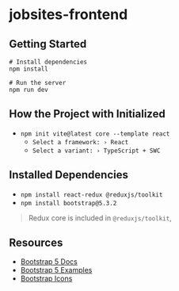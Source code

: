 # jobsites-frontend

## Getting Started

```shell
# Install dependencies
npm install

# Run the server
npm run dev
```

## How the Project with Initialized

* `npm init vite@latest core --template react`
  * `Select a framework: › React` 
  * `Select a variant: › TypeScript + SWC`

## Installed Dependencies

* `npm install react-redux @reduxjs/toolkit`
* `npm install bootstrap@5.3.2`

> Redux core is included in `@reduxjs/toolkit`,

## Resources

* [Bootstrap 5 Docs](https://getbootstrap.com/docs/5.3/getting-started/introduction/)
* [Bootstrap 5 Examples](https://getbootstrap.com/docs/5.3/examples/)
* [Bootstrap Icons](https://icons.getbootstrap.com/)

